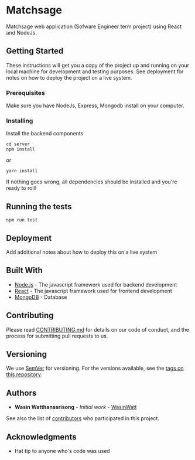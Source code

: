# Matchsage

Matchsage web application (Sofware Engineer term project) using React and NodeJs.

## Getting Started

These instructions will get you a copy of the project up and running on your local machine for development and testing purposes. See deployment for notes on how to deploy the project on a live system.

### Prerequisites

Make sure you have NodeJs, Express, Mongodb install on your computer.

### Installing

Install the backend components

```
cd server
npm install
```
or

```
yarn install
```

If nothing goes wrong, all dependencies should be installed and you're ready to roll!

## Running the tests

```
npm run test
```

## Deployment

Add additional notes about how to deploy this on a live system

## Built With

* [Node.js](https://nodejs.org/en/) - The javascript framework used for backend development
* [React](https://reactjs.org/) - The javascript framework used for frontend development
* [MongoDB](https://www.mongodb.com/) - Database

## Contributing

Please read [CONTRIBUTING.md](https://gist.github.com/PurpleBooth/b24679402957c63ec426) for details on our code of conduct, and the process for submitting pull requests to us.

## Versioning

We use [SemVer](http://semver.org/) for versioning. For the versions available, see the [tags on this repository](https://github.com/your/project/tags). 

## Authors

* **Wasin Watthanasrisong** - *Initial work* - [WasinWatt](https://github.com/wasinwatt)

See also the list of [contributors](https://github.com/we-inc/Matchsage/contributors) who participated in this project.

## Acknowledgments

* Hat tip to anyone who's code was used
